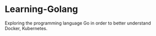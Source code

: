 # Learning-Golang
Exploring the programming language Go in order to better understand Docker, Kubernetes.
